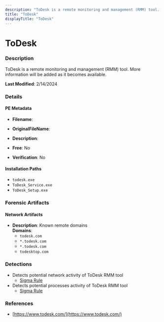 ```yaml
---
description: "ToDesk is a remote monitoring and management (RMM) tool. More information will be added as it becomes available."
title: "ToDesk"
displayTitle: "ToDesk"
---
```




# ToDesk


### Description

ToDesk is a remote monitoring and management (RMM) tool. More information will be added as it becomes available.



**Last Modified**: 2/14/2024

### Details


#### PE Metadata
- **Filename**: 
- **OriginalFileName**: 
- **Description**: 


- **Free**: No

- **Verification**: No




#### Installation Paths
- `todesk.exe`
- `ToDesk_Service.exe`
- `ToDesk_Setup.exe`

### Forensic Artifacts




#### Network Artifacts
- **Description**: Known remote domains
<br/>**Domains**:
    - `todesk.com`
    - `*.todesk.com`
    - `*.todesk.com`
    - `todesktop.com`


### Detections
- Detects potential network activity of ToDesk RMM tool
  - [Sigma Rule](https://github.com/magicsword-io/LOLRMM/blob/main/detections/sigma/todesk_network_sigma.yml)
- Detects potential processes activity of ToDesk RMM tool
  - [Sigma Rule](https://github.com/magicsword-io/LOLRMM/blob/main/detections/sigma/todesk_processes_sigma.yml)

### References
- [https://www.todesk.com/](https://www.todesk.com/)



